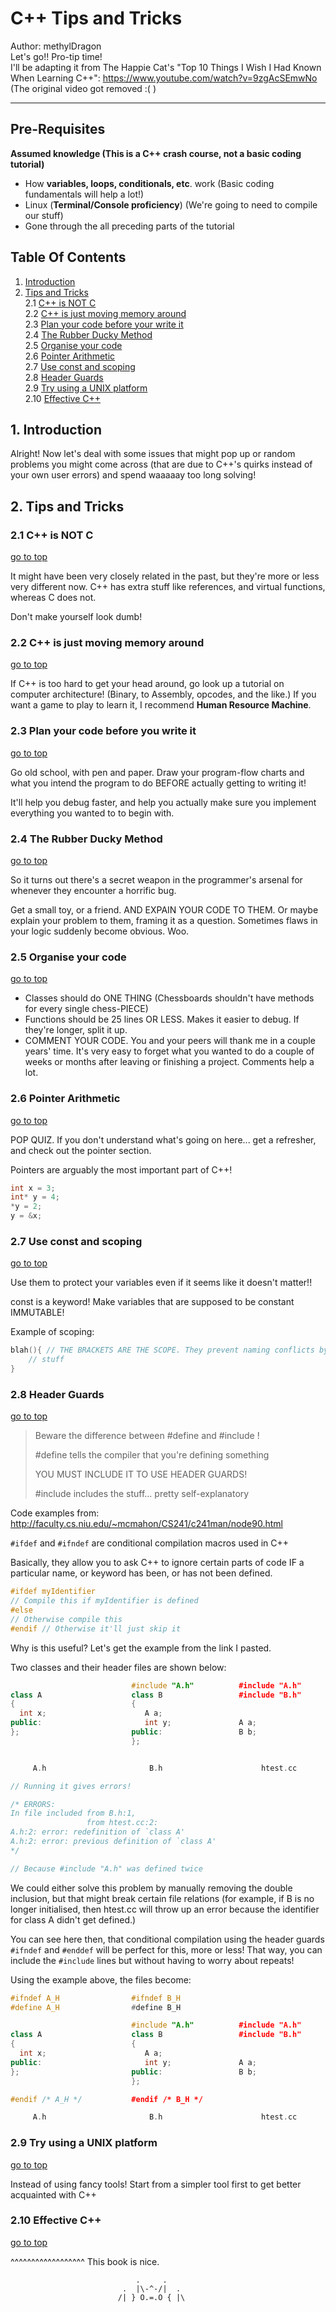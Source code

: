 # C++ Tips and Tricks

Author: methylDragon  
Let's go!! Pro-tip time!   
I'll be adapting it from The Happie Cat's "Top 10 Things I Wish I Had Known When Learning C++": https://www.youtube.com/watch?v=9zgAcSEmwNo (The original video got removed :( )

------

## Pre-Requisites

**Assumed knowledge (This is a C++ crash course, not a basic coding tutorial)**

- How **variables, loops, conditionals, etc**. work (Basic coding fundamentals will help a lot!)
- Linux (**Terminal/Console proficiency**) (We're going to need to compile our stuff)
- Gone through the all preceding parts of the tutorial



## Table Of Contents <a name="top"></a>

1. [Introduction](#1)  
2. [Tips and Tricks](#2)    
   2.1   [C++ is NOT C](#2.1)    
   2.2   [C++ is just moving memory around](#2.2)    
   2.3   [Plan your code before your write it](#2.3)    
   2.4   [The Rubber Ducky Method](#2.4)    
   2.5   [Organise your code](#2.5)    
   2.6   [Pointer Arithmetic](#2.6)    
   2.7   [Use const and scoping](#2.7)    
   2.8   [Header Guards](#2.8)    
   2.9   [Try using a UNIX platform](#2.9)    
   2.10 [Effective C++](#2.10)    



## 1. Introduction <a name="1"></a>

Alright! Now let's deal with some issues that might pop up or random problems you might come across (that are due to C++'s quirks instead of your own user errors) and spend waaaaay too long solving!



## 2. Tips and Tricks <a name="2"></a>

### 2.1 C++ is NOT C <a name="2.1"></a>

[go to top](#top)

It might have been very closely related in the past, but they're more or less very different now. C++ has extra stuff like references, and virtual functions, whereas C does not.

Don't make yourself look dumb!



### 2.2 C++ is just moving memory around <a name="2.2"></a>

[go to top](#top)

If C++ is too hard to get your head around, go look up a tutorial on computer architecture! (Binary, to Assembly, opcodes, and the like.) If you want a game to play to learn it, I recommend **Human Resource Machine**.



### 2.3 Plan your code before you write it <a name="2.3"></a>

[go to top ](#top)

Go old school, with pen and paper. Draw your program-flow charts and what you intend the program to do BEFORE actually getting to writing it!

It'll help you debug faster, and help you actually make sure you implement everything you wanted to to begin with.



### 2.4 The Rubber Ducky Method <a name="2.4"></a>

[go to top](#top)

So it turns out there's a secret weapon in the programmer's arsenal for whenever they encounter a horrific bug.

Get a small toy, or a friend. AND EXPAIN YOUR CODE TO THEM. Or maybe explain your problem to them, framing it as a question. Sometimes flaws in your logic suddenly become obvious. Woo.



### 2.5 Organise your code <a name="2.5"></a> 

[go to top](#top)

- Classes should do ONE THING (Chessboards shouldn't have methods for every single chess-PIECE)
- Functions should be 25 lines OR LESS. Makes it easier to debug. If they're longer, split it up.
- COMMENT YOUR CODE. You and your peers will thank me in a couple years' time. It's very easy to forget what you wanted to do a couple of weeks or months after leaving or finishing a project. Comments help a lot.



### 2.6 Pointer Arithmetic <a name="2.6"></a>

[go to top](#top)

POP QUIZ. If you don't understand what's going on here... get a refresher, and check out the pointer section.

Pointers are arguably the most important part of C++!

```c++
int x = 3;
int* y = 4;
*y = 2;
y = &x;
```



### 2.7 Use const and scoping <a name="2.7"></a>

[go to top](#top)

Use them to protect your variables even if it seems like it doesn't matter!!

const is a keyword! Make variables that are supposed to be constant IMMUTABLE!

Example of scoping:

```c++
blah(){ // THE BRACKETS ARE THE SCOPE. They prevent naming conflicts by keeping them LOCAL
  	// stuff
}
```



### 2.8 Header Guards <a name="2.8"></a>

[go to top](#top)

> Beware the difference between #define and #include !
>
> \#define tells the compiler that you're defining something
>
> YOU MUST INCLUDE IT TO USE HEADER GUARDS!
>
> \#include includes the stuff... pretty self-explanatory

Code examples from: http://faculty.cs.niu.edu/~mcmahon/CS241/c241man/node90.html

`#ifdef` and `#ifndef` are conditional compilation macros used in C++

Basically, they allow you to ask C++ to ignore certain parts of code IF a particular name, or keyword has been, or has not been defined.

```c++
#ifdef myIdentifier
// Compile this if myIdentifier is defined
#else
// Otherwise compile this
#endif // Otherwise it'll just skip it
```

Why is this useful? Let's get the example from the link I pasted.

Two classes and their header files are shown below:

```c++
                           #include "A.h"          #include "A.h"
class A                    class B                 #include "B.h"
{                          {
  int x;                      A a;
public:                       int y;               A a;
};                         public:                 B b;
                           };


     A.h                       B.h                      htest.cc
```

```c++
// Running it gives errors!

/* ERRORS:
In file included from B.h:1,
                 from htest.cc:2:
A.h:2: error: redefinition of `class A'
A.h:2: error: previous definition of `class A'
*/

// Because #include "A.h" was defined twice
```

We could either solve this problem by manually removing the double inclusion, but that might break certain file relations (for example, if B is no longer initialised, then htest.cc will throw up an error because the identifier for class A didn't get defined.)

You can see here then, that conditional compilation using the header guards `#ifndef` and `#enddef` will be perfect for this, more or less! That way, you can include the `#include` lines but without having to worry about repeats!

Using the example above, the files become:

```c++
#ifndef A_H                #ifndef B_H
#define A_H                #define B_H 

                           #include "A.h"          #include "A.h"
class A                    class B                 #include "B.h"
{                          {
  int x;                      A a;
public:                       int y;               A a;
};                         public:                 B b;
                           };

#endif /* A_H */           #endif /* B_H */

     A.h                       B.h                      htest.cc
```



### 2.9 Try using a UNIX platform <a name="2.9"></a>

[go to top](#top)

Instead of using fancy tools! Start from a simpler tool first to get better acquainted with C++



### 2.10 Effective C++ <a name="2.10"></a>

[go to top](#top)

^^^^^^^^^^^^^^^^^^ This book is nice.



```
                            .     .
                         .  |\-^-/|  .    
                        /| } O.=.O { |\     
```

